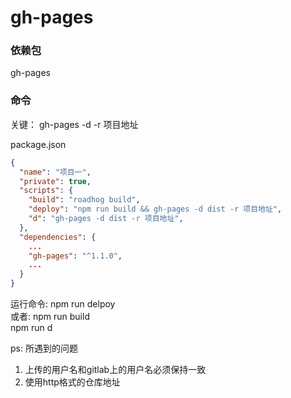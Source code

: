 # gh-pages

### 依赖包

gh-pages

### 命令

关键：  gh-pages -d -r 项目地址  

package.json  
```json
{
  "name": "项目一",
  "private": true,
  "scripts": {
    "build": "roadhog build",
    "deploy": "npm run build && gh-pages -d dist -r 项目地址",
    "d": "gh-pages -d dist -r 项目地址",
  },
  "dependencies": {
    ...
    "gh-pages": "^1.1.0",
    ...
  }  
}

```

运行命令: npm run delpoy  
或者:  npm run build   
      npm run d   


ps: 所遇到的问题   

1. 上传的用户名和gitlab上的用户名必须保持一致    
2. 使用http格式的仓库地址  